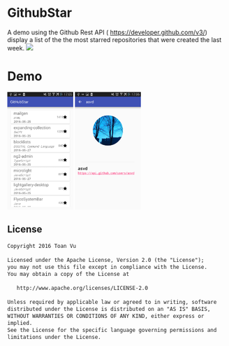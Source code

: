 GithubStar
======================

A demo using the Github Rest API ( https://developer.github.com/v3/) display a list of the the most starred repositories that were created the last week.
<img src="ic_launcer-512.png" width="20%">
# Demo

<img src="images/list_repo.png" width="30%">
<img src="images/owner.png" width="30%">


License
-------

    Copyright 2016 Toan Vu

    Licensed under the Apache License, Version 2.0 (the "License");
    you may not use this file except in compliance with the License.
    You may obtain a copy of the License at

       http://www.apache.org/licenses/LICENSE-2.0

    Unless required by applicable law or agreed to in writing, software
    distributed under the License is distributed on an "AS IS" BASIS,
    WITHOUT WARRANTIES OR CONDITIONS OF ANY KIND, either express or implied.
    See the License for the specific language governing permissions and
    limitations under the License.
